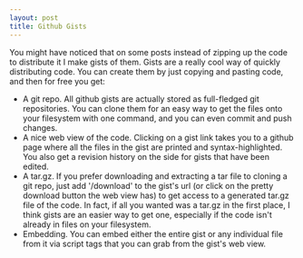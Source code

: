 ```yaml
---
layout: post
title: Github Gists
---
```

You might have noticed that on some posts instead of zipping up the code to distribute it I make gists of them. Gists are a really cool way of quickly distributing code. You can create them by just copying and pasting code, and then for free you get:

* A git repo. All github gists are actually stored as full-fledged git repositories. You can clone them for an easy way to get the files onto your filesystem with one command, and you can even commit and push changes.
* A nice web view of the code. Clicking on a gist link takes you to a github page where all the files in the gist are printed and syntax-highlighted. You also get a revision history on the side for gists that have been edited.
* A tar.gz. If you prefer downloading and extracting a tar file to cloning a git repo, just add '/download' to the gist's url (or click on the pretty download button the web view has) to get access to a generated tar.gz file of the code. In fact, if all you wanted was a tar.gz in the first place, I think gists are an easier way to get one, especially if the code isn't already in files on your filesystem.
* Embedding. You can embed either the entire gist or any individual file from it via script tags that you can grab from the gist's web view.
